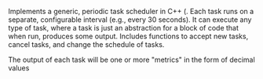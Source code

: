Implements a generic, periodic task scheduler in C++ (. Each task runs on a separate, configurable interval (e.g., every 30 seconds). It can execute any type of task, where a task is just an abstraction for a block of code that when run, produces some output. Includes functions to accept new tasks, cancel tasks, and change the schedule of tasks.

The output of each task will be one or more "metrics" in the form of decimal values
